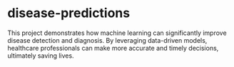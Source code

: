 # disease-predictions
This project demonstrates how machine learning can significantly improve disease detection and diagnosis. By leveraging data-driven models, healthcare professionals can make more accurate and timely decisions, ultimately saving lives. 
